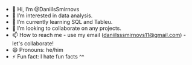 - 👋 Hi, I’m @DaniilsSmirnovs
- 👀 I’m interested in data analysis.
- 🌱 I’m currently learning SQL and Tableu.
- 💞️ I’m looking to collaborate on any projects.
- 📫 How to reach me - use my email (daniilsssmirnovs11@gmail.com) - let's collaborate!
- 😄 Pronouns: he/him
- ⚡ Fun fact: I hate fun facts ^^

<!---
DaniilsSmirnovs/DaniilsSmirnovs is a ✨ special ✨ repository because its `README.md` (this file) appears on your GitHub profile.
You can click the Preview link to take a look at your changes.
--->
